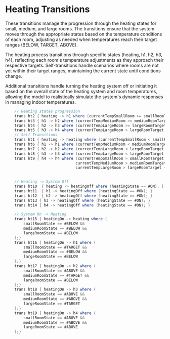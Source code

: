  # Heating Transitions

These transitions manage the progression through the heating states for small, medium, and large rooms. The transitions ensure that the system moves through the appropriate states based on the temperature conditions of each room, adjusting as needed when temperatures reach their target ranges (BELOW, TARGET, ABOVE).

The heating process transitions through specific states (heating, h1, h2, h3, h4), reflecting each room's temperature adjustments as they approach their respective targets. Self-transitions handle scenarios where rooms are not yet within their target ranges, maintaining the current state until conditions change.

Additional transitions handle turning the heating system off or initiating it based on the overall state of the heating system and room temperatures, allowing the model to realistically simulate the system's dynamic responses in managing indoor temperatures.

```java    
    // Heating states progression
    trans ht2 { heating -> h1 where (currentTempSmallRoom >= smallRoomTarget - tempTolerance && currentTempSmallRoom <= smallRoomTarget + tempTolerance); }
    trans ht3 { h1 -> h2 where (currentTempMediumRoom >= mediumRoomTarget - tempTolerance && currentTempMediumRoom <= mediumRoomTarget + tempTolerance); } 
    trans ht4 { h2 -> h3 where (currentTempLargeRoom >= largeRoomTarget - tempTolerance && currentTempLargeRoom <= largeRoomTarget + tempTolerance); } 
    trans ht5 { h3 -> h4 where (currentTempLargeRoom > largeRoomTarget + tempTolerance); } 
    // Self Transitions
    trans ht1 { heating -> heating where (currentTempSmallRoom < smallRoomTarget - tempTolerance); }
    trans ht6 { h1 -> h1 where (currentTempMediumRoom < mediumRoomTarget - tempTolerance); }                  
    trans ht7 { h2 -> h2 where (currentTempLargeRoom < largeRoomTarget - tempTolerance); }                  
    trans ht8 { h3 -> h3 where (currentTempLargeRoom < largeRoomTarget + tempTolerance); }    
    trans ht9 { h4 -> h4 where (currentTempSmallRoom > smallRoomTarget + tempTolerance && 
                               currentTempMediumRoom > mediumRoomTarget + tempTolerance&& 
                               currentTempLargeRoom > largeRoomTarget + tempTolerance); }  
    

    // Heating -> System Off
    trans ht10  { heating -> heatingOff where (heatingState == #ON); } 
    trans ht11  { h1 -> heatingOff where (heatingState == #ON); }
    trans ht12  { h2 -> heatingOff where (heatingState == #ON); }
    trans ht13 { h3 -> heatingOff where (heatingState == #ON); }
    trans ht14 { h4 -> heatingOff where (heatingState == #ON); }

    // System On -> Heating
    trans ht15 { heatingOn -> heating where (
        smallRoomState == #BELOW &&
        mediumRoomState == #BELOW &&
        largeRoomState == #BELOW
    );}
    trans ht16 { heatingOn -> h1 where (
        smallRoomState == #TARGET &&
        mediumRoomState == #BELOW &&
        largeRoomState == #BELOW
    );}
    trans ht17 { heatingOn -> h2 where (
        smallRoomState == #ABOVE &&
        mediumRoomState == #TARGET &&
        largeRoomState == #BELOW
    );}
    trans ht18 { heatingOn -> h3 where (
        smallRoomState == #ABOVE &&
        mediumRoomState == #ABOVE &&
        largeRoomState == #TARGET
    );}
    trans ht19 { heatingOn -> h4 where (
        smallRoomState == #ABOVE &&
        mediumRoomState == #ABOVE &&
        largeRoomState == #ABOVE
    );}
```
